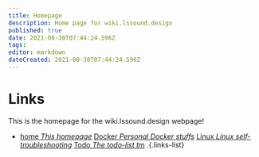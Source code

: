 ```yaml
---
title: Homepage
description: Home page for wiki.lssound.design
published: true
date: 2021-08-30T07:44:24.596Z
tags: 
editor: markdown
dateCreated: 2021-08-30T07:44:24.596Z
---
```


# Links
This is the homepage for the wiki.lssound.design webpage!
- [home *This homepage*](/home)
[Docker *Personal Docker stuffs*](/Docker)
[Linux *Linux self-troubleshooting*](/Linux)
[Todo *The todo-list tm*](/Todo)
.{.links-list}
